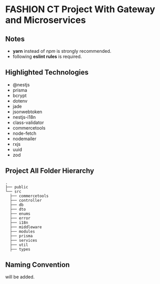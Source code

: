 # FASHION CT Project With Gateway and Microservices

## Notes

- **yarn** instead of _npm_ is strongly recommended.
- following **eslint rules** is required.

## Highlighted Technologies

- @nestjs
- prisma
- bcrypt 
- dotenv
- jade
- jsonwebtoken
- nestjs-i18n
- class-validator
- commercetools
- node-fetch
- nodemailer
- rxjs
- uuid
- zod

## Project All Folder Hierarchy

    .
    ├── public             
    └── src
      ├── commercetools
      ├── controller
      ├── db
      ├── dto
      ├── enums
      ├── error
      ├── i18n
      ├── middleware
      ├── modules
      ├── prisma
      ├── services
      ├── util
      ├── types

## Naming Convention
will be added.
